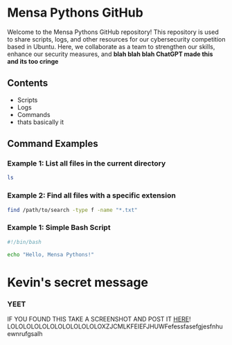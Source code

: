# Mensa Pythons GitHub

Welcome to the Mensa Pythons GitHub repository! This repository is used to share scripts, logs, and other resources for our cybersecurity competition based in Ubuntu. Here, we collaborate as a team to strengthen our skills, enhance our security measures, and **blah blah blah ChatGPT made this and its too cringe**

## Contents

- Scripts
- Logs
- Commands
- thats basically it

## Command Examples

### Example 1: List all files in the current directory

```bash
ls
```
 
### Example 2: Find all files with a specific extension
```bash
find /path/to/search -type f -name "*.txt"
```

### Example 1: Simple Bash Script
```bash
#!/bin/bash

echo "Hello, Mensa Pythons!"
```

# Kevin's secret message
### YEET
IF YOU FOUND THIS TAKE A SCREENSHOT AND POST IT [HERE](https://mail.google.com/chat/u/0/#chat/space/AAAAtzsb8WE)!
LOLOLOLOLOLOLOLOLOLOLOLOXZJCMLKFEIEFJHUWFefessfasefgjesfnhuewnrufgsalh
